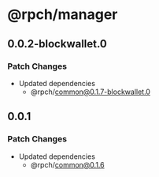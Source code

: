 # @rpch/manager

## 0.0.2-blockwallet.0

### Patch Changes

- Updated dependencies
  - @rpch/common@0.1.7-blockwallet.0

## 0.0.1

### Patch Changes

- Updated dependencies
  - @rpch/common@0.1.6
